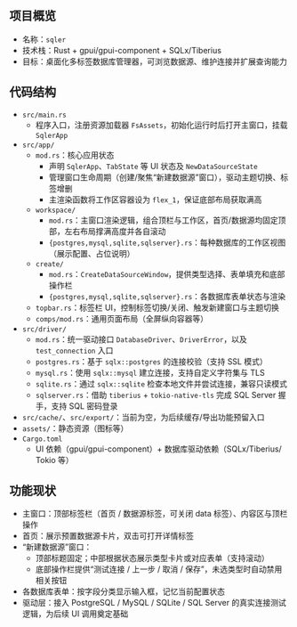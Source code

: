 ## 项目概览
- 名称：`sqler`
- 技术栈：Rust + gpui/gpui-component + SQLx/Tiberius
- 目标：桌面化多标签数据库管理器，可浏览数据源、维护连接并扩展查询能力

## 代码结构
- `src/main.rs`
  - 程序入口，注册资源加载器 `FsAssets`，初始化运行时后打开主窗口，挂载 `SqlerApp`
- `src/app/`
  - `mod.rs`：核心应用状态
    - 声明 `SqlerApp`、`TabState` 等 UI 状态及 `NewDataSourceState`
    - 管理窗口生命周期（创建/聚焦“新建数据源”窗口），驱动主题切换、标签增删
    - 主渲染函数将工作区容器设为 `flex_1`，保证底部布局获取满高
  - `workspace/`
    - `mod.rs`：主窗口渲染逻辑，组合顶栏与工作区，首页/数据源均固定顶部，左右布局撑满高度并各自滚动
    - `{postgres,mysql,sqlite,sqlserver}.rs`：每种数据库的工作区视图（展示配置、占位说明）
  - `create/`
    - `mod.rs`：`CreateDataSourceWindow`，提供类型选择、表单填充和底部操作栏
    - `{postgres,mysql,sqlite,sqlserver}.rs`：各数据库表单状态与渲染
  - `topbar.rs`：标签栏 UI，控制标签切换/关闭、触发新建窗口与主题切换
  - `comps/mod.rs`：通用页面布局（全屏纵向容器等）
- `src/driver/`
  - `mod.rs`：统一驱动接口 `DatabaseDriver`、`DriverError`，以及 `test_connection` 入口
  - `postgres.rs`：基于 `sqlx::postgres` 的连接校验（支持 SSL 模式）
  - `mysql.rs`：使用 `sqlx::mysql` 建立连接，支持自定义字符集与 TLS
  - `sqlite.rs`：通过 `sqlx::sqlite` 检查本地文件并尝试连接，兼容只读模式
  - `sqlserver.rs`：借助 `tiberius` + `tokio-native-tls` 完成 SQL Server 握手，支持 SQL 密码登录
- `src/cache/`、`src/export/`：当前为空，为后续缓存/导出功能预留入口
- `assets/`：静态资源（图标等）
- `Cargo.toml`
  - UI 依赖（gpui/gpui-component）+ 数据库驱动依赖（SQLx/Tiberius/ Tokio 等）

## 功能现状
- 主窗口：顶部标签栏（首页 / 数据源标签，可关闭 data 标签）、内容区与顶栏操作
- 首页：展示预置数据源卡片，双击可打开详情标签
- “新建数据源”窗口：
  - 顶部标题固定；中部根据状态展示类型卡片或对应表单（支持滚动）
  - 底部操作栏提供“测试连接 / 上一步 / 取消 / 保存”，未选类型时自动禁用相关按钮
- 各数据库表单：按字段分类显示输入框，记忆当前配置状态
- 驱动层：接入 PostgreSQL / MySQL / SQLite / SQL Server 的真实连接测试逻辑，为后续 UI 调用奠定基础
